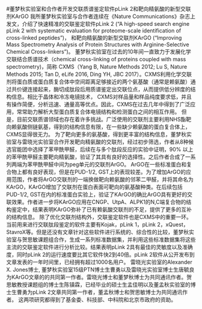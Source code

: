 #董梦秋实验室和合作者开发交联质谱鉴定软件pLink 2和靶向精氨酸的新型交联剂KArGO
我所董梦秋实验室与合作者连续在《Nature Communications》杂志上发文，介绍了快速精准的交联鉴定软件pLink 2 (“A high-speed search engine pLink 2 with systematic evaluation for proteome-scale identification of cross-linked peptides”)， 和靶向精氨酸的新型交联剂KArGO (“Improving Mass Spectrometry Analysis of Protein Structures with Arginine-Selective Chemical Cross-linkers”)。
董梦秋实验室在过去的10年间一直致力于发展化学交联结合质谱技术（chemical cross-linking of proteins coupled with mass spectrometry)，简称 CXMS（Yang B, Nature Methods 2012; Lu S, Nature Methods 2015; Tan D, eLife 2016, Ding YH, JBC 2017）。CXMS利用化学交联剂将蛋白质或蛋白质复合体中空间距离足够接近的两个氨基酸（通常是赖氨酸）通过共价键连接起来，酶切成肽段后用质谱鉴定出交联位点，从而提供低分辨度的结构信息。相比于晶体和冷冻电镜技术， CXMS对样品量和样品纯度要求低，并且有操作简便，分析迅速、通量高等优点。因此，CXMS在过去几年中得到了广泛应用，常常助力解析大型蛋白质复合体电镜结构和检测蛋白之间的相互作用。
但是，目前交联质谱领域也存在着许多挑战。广泛使用的交联剂主要利用NHS酯靶向赖氨酸侧链氨基，得到的结构信息有限，在一些缺少赖氨酸的蛋白复合体上， CXMS显得很无力。
为了靶向更多的氨基酸，得到更丰富的结构信息，董梦秋实验室与雷晓光实验室合作开发靶向精氨酸的交联剂，经过初步筛选，作者从8种候选官能团中选择了苯甲酰甲醛，后续在与多个肽段反应的实验中证明，90% 以上的苯甲酰甲醛主要靶向精氨酸，验证了其具有良好的选择性。之后作者合成了一系列两端为苯甲酰甲醛中间为peg单元的交联剂ArGO。 ArGO在一些标准蛋白和复合物上都有良好表现，但是在PUD-1/2, GST上的表现较差。为了增加ArGO的应用范围，作者将ArGO交联剂的一端换做靶向赖氨酸的邻苯二甲醛，并将其命名为KArGO，KArGO增加了交联剂在蛋白表面可靶向的氨基酸种类。在后续包括PUD-1/2, GST在内的标准蛋白实验上，验证了KArGO的确比ArGO具有更好的交联效果。作者进一步将KArGO应用在CNGP、UtpA、ALPK1的N,C端复合物的结构鉴定中，结果表明KArGO弥补了已有赖氨酸交联剂的不足，提供了更多的互补的结构信息。
除了优化交联剂结构外，交联鉴定软件也是CXMS中的重要一环。当前用来进行交联肽段鉴定的软件主要有Kojak，pLink 1，pLink 2，xQuest，StavroX等。但是还没有文章针对这些软件进行系统的、综合性的比较，董梦秋实验室与贺思敏课题组合作，生成一系列标准数据集，并利用这些标准数据集将这些主流的交联鉴定软件进行分析比较。结果表明pLink 2具有最佳的灵敏度以及准确度，同时pLink 2的运行速度要比其它软件快2到40倍。pLink 2软件从公开发布到文章发表的一年时间里，已经拥有超过1000名用户。
雷晓光实验室的Alexander X. Jones博士, 董梦秋实验室15级PTN博士生曹勇以及雷晓光实验室博士生唐毓良为KArGO文章的的共同第一作者。雷晓光博士和董梦秋博士为共同通讯作者。贺思敏教授课题组的博士生陈镇霖，已经毕业的硕士生孟佳明以及董孟秋实验室的博士生曹勇为pLink 2文章共同第一作者，董孟秋博士和贺思敏博士为共同通讯作者。
这两项研究都得到了基金委、科技部、中科院和北京市政府的资助。